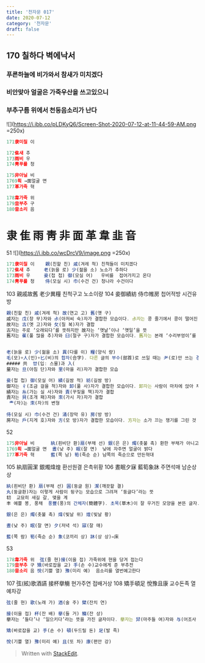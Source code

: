 ```yaml
---
title: '천자문 017'
date: 2020-07-12
category: '천자문'
draft: false
---
```

## 170 칠하다 벽에낙서

 
### 푸른하늘에 비가와서 참새가 미치겠다
### 비안맞아 얼굴은 가죽우산을 쓰고있으니
### 부추구름 위에서 천둥음소리가 난다
![](https://i.ibb.co/pLDKyQ6/Screen-Shot-2020-07-12-at-11-44-59-AM.png =250x)
```js
171隶미칠 이

172隹새 추
173雨비 우
174靑푸를 청

175非아닐 비
1769획 →面얼굴 면
177革가죽 혁

178韋가죽 위
179韭부추 구
180音소리 음

```
# 隶 隹 雨 靑 非 面 革 韋 韭 音




      
51
![](https://i.ibb.co/wcDrcV9/image.png =250x)
```js
171隶미칠 이    親(친할 친) 戚(겨레 척) 친척들이 미치겠다
172隹새 추     老(늙을 로) 少(젊을 소) 노소가 추하다
173雨비 우     妾(첩 첩) 御(모실 어)   우비를  접어가지고 온다
174靑푸를 청    侍(모실 시) 巾(수건 건) 청나라 수건이다
```
103 親戚故舊 老少異糧  친척구고 노소이량
104 妾御績紡 侍巾帷房 첩어적방 시건유방
```js
親(친할 친) 戚(겨레 척) 故(연고 고) 舊(옛 구)
戚자는 戊(창 무)자와 尗(아저씨 숙)자가 결합한 모습이다. 尗자는 콩 줄기에서 콩이 떨어진 모습을 그린 것으로 ‘콩’이나 ‘아저씨’라는 뜻
故자는 古(옛 고)자와 攵(칠 복)자가 결합
古자는 주로 ‘오래되다’를 뜻하지만 故자는 ‘옛날’이나 ‘옛일’을 뜻
舊자는 萑(풀 많을 추)자와 臼(절구 구)자가 결합한 모습이다. 舊자는 본래 ‘수리부엉이’를 뜻


老(늙을 로) 少(젊을 소) 異(다를 이) 糧(양식 량)
毛(모)+人(인)+匕(비)의 합자(合字). 다른 글의 부수(部首)로 쓰일 때는 耂(로)만 쓰는 경우(境遇)가 많음.
##### 共  廿(입: 스물)과 入(
量자는 旦(아침 단)자와 里(마을 리)자가 결합한 모습

妾(첩 첩) 御(모실 어) 績(길쌈 적) 紡(길쌈 방)
御자는 彳(조금 걸을 척)자와 卸(풀 사)자가 결합한 모습이다. 卸자는 사람이 마차에 앉아 채찍질하는 모습
績자는 糸(가는 실 사)자와 責(꾸짖을 책)자가 결합
責자는 貝(조개 패)자와 朿(가시 자)자가 결합
 龶(자)는 朿(자)의 변형
 
侍(모실 시) 巾(수건 건) 涌(장막 유) 房(방 방)
房자는 戶(지게 호)자와 方(모 방)자가 결합한 모습이다. 方자는 소가 끄는 쟁기를 그린 것

```
52
```js
175非아닐 비      紈(흰비단 환)扇(부채 선) 銀(은 은) 燭(촛불 촉) 환한 부채가 아니고 은촛불이다
1769획 →面얼굴 면  晝(낮 주) 眠(잘 면)  낮에 자주면 얼굴이 밝다
177革가죽 혁      藍(쪽 남) 筍(죽순 순) 남쪽의 죽순으로 만든혁대
```
105 紈扇圓潔 銀燭煒煌 환선원결 은촉위황
106 晝眠夕寐 藍筍象牀 주면석매 남순상상

```js
紈(흰비단 환) 扇(부채 선) 圓(둥글 원) 潔(깨끗할 결)
丸(둥글환)자는 이렇게 사람이 뒹구는 모습으로 그려져 ‘둥글다’라는 뜻
㓞  교묘히 새길 갈, 맺을 계
丰 예쁠 봉, 풍채  풍豐(풍)의 간체자(簡體字). 초목(草木)이 잘 우거진 모양을 본뜬 글자.

銀(은 은) 燭(촛불 촉) 煒(빛날 위) 煌(빛날 황)

晝(낮 주) 眠(잘 면) 夕(저녁 석) 寐(잘 매)

藍(쪽 람) 筍(죽순 순) 象(코끼리 상) 牀(상 상)=床

```
53
```js
178韋가죽 위  弦(줄 현)接(이을 접) 가죽위에 현을 당겨 접는다
179韭부추 구 矯(바로잡을 교) 手(손 수)교수에게 준 부추전
180音소리 음 悅(기쁠 열) 豫(미리 예)  음소리를 열번예고한다
```
107 弦(絃)歌酒讌 接杯擧觴 현가주연 접배거상
108 矯手頓足 悅豫且康  교수돈족 열예차강
```js
弦(줄 현) 歌(노래 가) 酒(술 주) 檗(잔치 연)

接(이을 접) 杯(잔 배) 擧(들 거) 觴(잔 상)
擧자는 ‘들다’나 ‘일으키다’라는 뜻을 가진 글자이다. 擧자는 舁(마주들 여)자와 与(어조사 여)자, 手(손 수)자가 결합한 모습이다. 여기서 舁자는 위아래로 손을 맞잡고 있는 모습을 그린 것으로 ‘마주 들다’라는 뜻

矯(바로잡을 교) 手(손 수) 頓(두드릴 돈) 足(발 족)

悅(기쁠 열) 豫(미리 예) 且(또 차) 康(편안 강)


```
> Written with [StackEdit](https://stackedit.io/).
<!--stackedit_data:
eyJoaXN0b3J5IjpbLTEzODgwNjc1OCwtMTQzNTc3NjQzMCwtMj
EzOTQ3MTM3NiwtMTA0OTQ0NzU2MCw3MTAyNDc1NTYsODU1MzY2
MjEsLTc4OTAzMDkyOSwtMjAzOTE2MDkxMSwxNjUyMjczODA2LD
EyNDkwMzQzODksLTE5NTk3NTk5MTUsMTM5NjY3NDEwNSwtMTk1
NjY4NTQ5MSwtMTYwOTg2MjMzNCw3MTAxMjcyMTEsMTk4NjYxND
g4NiwtMTU4NDE5MDE2MiwxNTM4NTYyMTIyLDY3NDE0MDEyNywy
MTEzMzk5OTcyXX0=
-->